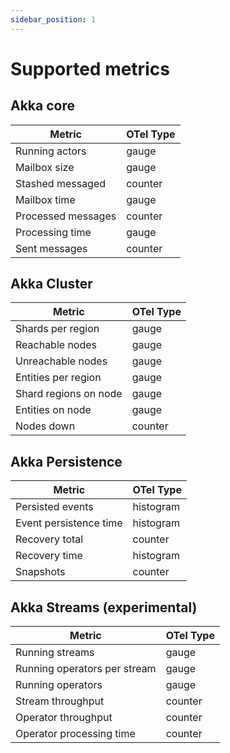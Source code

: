 ```yaml
---
sidebar_position: 1
---
```


# Supported metrics

## Akka core

| Metric             | OTel Type |
|--------------------|-----------|
| Running actors     | gauge     |
| Mailbox size       | gauge     |
| Stashed messaged   | counter   |
| Mailbox time       | gauge     |
| Processed messages | counter   |
| Processing time    | gauge     |
| Sent messages      | counter   |

## Akka Cluster

| Metric                | OTel Type |
|-----------------------|-----------|
| Shards per region     | gauge     |
| Reachable nodes       | gauge     |
| Unreachable nodes     | gauge     |
| Entities per region   | gauge     |
| Shard regions on node | gauge     |
| Entities on node      | gauge     |
| Nodes down            | counter   |

## Akka Persistence

| Metric                 | OTel Type |
|------------------------|-----------|
| Persisted events       | histogram |
| Event persistence time | histogram |
| Recovery total         | counter   |
| Recovery time          | histogram |
| Snapshots              | counter   |

## Akka Streams (experimental)

| Metric                       | OTel Type |
|------------------------------|-----------|
| Running streams              | gauge     |
| Running operators per stream | gauge     |
| Running operators            | gauge     |
| Stream throughput            | counter   |
| Operator throughput          | counter   |
| Operator processing time     | counter   |
